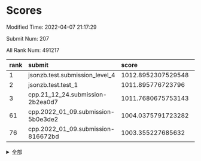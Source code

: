 # Scores

Modified Time: 2022-04-07 21:17:29

Submit Num: 207

All Rank Num: 491217

| rank |               submit               |       score        |       sigma        | pk_num |
| :--- | :--------------------------------- | :----------------- | :----------------- | :----- |
| 1    | jsonzb.test.submission_level_4     | 1012.8952307529548 | 0.8059494240684428 | 9494   |
| 2    | jsonzb.test.test_1                 | 1011.895776723796  | 0.7945532805110949 | 9494   |
| 3    | cpp.21_12_24.submission-2b2ea0d7   | 1011.7680675753143 | 0.7956757385048876 | 9491   |
| 61   | cpp.2022_01_09.submission-5b0e3de2 | 1004.0375791723282 | 0.7231464175574451 | 9488   |
| 76   | cpp.2022_01_09.submission-816672bd | 1003.355227685632  | 0.7028365847123954 | 9493   |


<details>
<summary>全部</summary>

| rank |                 submit                 |       score        |       sigma        | pk_num |
| :--- | :------------------------------------- | :----------------- | :----------------- | :----- |
| 1    | jsonzb.test.submission_level_4         | 1012.8952307529548 | 0.8059494240684428 | 9494   |
| 2    | jsonzb.test.test_1                     | 1011.895776723796  | 0.7945532805110949 | 9494   |
| 3    | cpp.21_12_24.submission-2b2ea0d7       | 1011.7680675753143 | 0.7956757385048876 | 9491   |
| 4    | gobigger.level_3.submission_level_3_41 | 1011.5961740952905 | 0.7867740893000068 | 9493   |
| 5    | gobigger.level_3.submission_level_3_25 | 1011.5853195912078 | 0.7835181096563888 | 9496   |
| 6    | gobigger.level_3.submission_level_3_30 | 1011.2843543659867 | 0.7598171136123373 | 9492   |
| 7    | gobigger.level_3.submission_level_3_32 | 1010.8549016350943 | 0.7886311996076877 | 9493   |
| 8    | gobigger.level_3.submission_level_3_10 | 1010.8500011822216 | 0.7744274620881628 | 9492   |
| 9    | gobigger.level_3.submission_level_3_17 | 1010.7088220988824 | 0.7943331967581093 | 9491   |
| 10   | gobigger.level_3.submission_level_3_16 | 1010.7039885896269 | 0.7628124861885256 | 9493   |
| 11   | gobigger.level_3.submission_level_3_23 | 1010.6777350897063 | 0.7686284179405469 | 9492   |
| 12   | gobigger.level_3.submission_level_3_47 | 1010.6739520735182 | 0.7639689136866801 | 9492   |
| 13   | gobigger.level_3.submission_level_3_8  | 1010.6615218800472 | 0.7815023678320097 | 9494   |
| 14   | gobigger.level_3.submission_level_3_44 | 1010.5868170928392 | 0.7591477497690079 | 9493   |
| 15   | gobigger.level_3.submission_level_3_15 | 1010.5768251437348 | 0.7687200205242933 | 9491   |
| 16   | gobigger.level_3.submission_level_3_36 | 1010.5659740304188 | 0.7755476998392911 | 9498   |
| 17   | gobigger.level_3.submission_level_3_46 | 1010.5493862177267 | 0.755419175325406  | 9495   |
| 18   | gobigger.level_3.submission_level_3_39 | 1010.5166537386323 | 0.7726205982084149 | 9495   |
| 19   | gobigger.level_3.submission_level_3_3  | 1010.4616265262816 | 0.7682448498597078 | 9490   |
| 20   | gobigger.level_3.submission_level_3_40 | 1010.4537656033556 | 0.7626939542497699 | 9491   |
| 21   | gobigger.level_3.submission_level_3_13 | 1010.4348674778937 | 0.749803222597553  | 9492   |
| 22   | gobigger.level_3.submission_level_3_12 | 1010.3815328535608 | 0.7993866381643464 | 9495   |
| 23   | gobigger.level_3.submission_level_3_21 | 1010.3720111972683 | 0.7679017118785876 | 9491   |
| 24   | gobigger.level_3.submission_level_3_20 | 1010.2599853358361 | 0.7782994100405513 | 9494   |
| 25   | gobigger.level_3.submission_level_3_35 | 1010.23349320247   | 0.7626977090429669 | 9493   |
| 26   | gobigger.level_3.submission_level_3_26 | 1010.2072251056106 | 0.7583129193024631 | 9492   |
| 27   | gobigger.level_3.submission_level_3_19 | 1010.1576763213436 | 0.7811197246242996 | 9494   |
| 28   | gobigger.level_3.submission_level_3_14 | 1010.1371111810197 | 0.7866655669497286 | 9495   |
| 29   | gobigger.level_3.submission_level_3_11 | 1010.0309890277003 | 0.7490075986370369 | 9494   |
| 30   | gobigger.level_3.submission_level_3_2  | 1009.8593707687986 | 0.7635281347509058 | 9494   |
| 31   | gobigger.level_3.submission_level_3_5  | 1009.8517686657909 | 0.7661165444984533 | 9488   |
| 32   | gobigger.level_3.submission_level_3_18 | 1009.7971488875498 | 0.7507313373614506 | 9492   |
| 33   | gobigger.level_3.submission_level_3_29 | 1009.7964160347918 | 0.7564048260308266 | 9481   |
| 34   | gobigger.level_3.submission_level_3_24 | 1009.7065834892541 | 0.7475127340321076 | 9492   |
| 35   | gobigger.level_3.submission_level_3_45 | 1009.694691679827  | 0.7715640964535672 | 9489   |
| 36   | gobigger.level_3.submission_level_3_4  | 1009.5832948614459 | 0.7491457681490663 | 9495   |
| 37   | gobigger.level_3.submission_level_3_43 | 1009.5105121818353 | 0.767586631695995  | 9488   |
| 38   | gobigger.level_3.submission_level_3_28 | 1009.4306848424818 | 0.7468212058854459 | 9491   |
| 39   | gobigger.level_3.submission_level_3_48 | 1009.4154237210981 | 0.7544683779493283 | 9487   |
| 40   | gobigger.level_3.submission_level_3_9  | 1009.2464262564221 | 0.7523071902195786 | 9486   |
| 41   | gobigger.level_3.submission_level_3_42 | 1009.2376197083591 | 0.7470585687533895 | 9490   |
| 42   | gobigger.level_3.submission_level_3_27 | 1009.116503542546  | 0.7595938540728769 | 9496   |
| 43   | gobigger.level_3.submission_level_3_38 | 1009.110857560868  | 0.7524330798167009 | 9491   |
| 44   | gobigger.level_3.submission_level_3_49 | 1009.0950232247756 | 0.7548442207182143 | 9497   |
| 45   | gobigger.level_3.submission_level_3_6  | 1008.9827415921932 | 0.7471065043128845 | 9491   |
| 46   | gobigger.level_3.submission_level_3_7  | 1008.9317380224511 | 0.7543949116161933 | 9491   |
| 47   | gobigger.level_3.submission_level_3_37 | 1008.8858923113917 | 0.7700826563999398 | 9491   |
| 48   | gobigger.level_3.submission_level_3_34 | 1008.8674070746155 | 0.7391498626959285 | 9490   |
| 49   | gobigger.level_3.submission_level_3_1  | 1008.7006260154279 | 0.7432015662814235 | 9492   |
| 50   | gobigger.level_3.submission_level_3_33 | 1008.2938280199357 | 0.7496026385027657 | 9501   |
| 51   | gobigger.level_3.submission_level_3_0  | 1008.2243689916975 | 0.7548587117289931 | 9489   |
| 52   | gobigger.level_3.submission_level_3_31 | 1008.1702955758607 | 0.7343071815981272 | 9492   |
| 53   | gobigger.level_3.submission_level_3_22 | 1007.6959075368857 | 0.7376576858735083 | 9493   |
| 54   | gobigger.level_1.submission_level_1_27 | 1004.8593514768585 | 0.710427907338945  | 9487   |
| 55   | gobigger.level_1.submission_level_1_11 | 1004.5737836388033 | 0.7099727518673606 | 9489   |
| 56   | gobigger.level_1.submission_level_1_48 | 1004.3755830814622 | 0.7173709597678465 | 9492   |
| 57   | gobigger.level_1.submission_level_1_25 | 1004.2391568972428 | 0.7097430922866361 | 9497   |
| 58   | gobigger.level_1.submission_level_1_2  | 1004.1450404170643 | 0.7044318152296102 | 9498   |
| 59   | gobigger.level_1.submission_level_1_43 | 1004.1370920428002 | 0.7061813878946859 | 9488   |
| 60   | gobigger.level_1.submission_level_1_23 | 1004.0791959866788 | 0.7281875319668152 | 9488   |
| 61   | cpp.2022_01_09.submission-5b0e3de2     | 1004.0375791723282 | 0.7231464175574451 | 9488   |
| 62   | gobigger.level_1.submission_level_1_3  | 1004.0368451045696 | 0.7083324641908938 | 9498   |
| 63   | gobigger.level_1.submission_level_1_19 | 1003.9909509303693 | 0.7122268467629249 | 9493   |
| 64   | gobigger.level_1.submission_level_1_45 | 1003.8495608836325 | 0.7153249175879671 | 9492   |
| 65   | gobigger.level_1.submission_level_1_38 | 1003.8393817233992 | 0.712503678580635  | 9493   |
| 66   | gobigger.level_1.submission_level_1_35 | 1003.8255583941547 | 0.7203274848866156 | 9495   |
| 67   | gobigger.level_1.submission_level_1_40 | 1003.8000631630731 | 0.7197673581052861 | 9490   |
| 68   | gobigger.level_1.submission_level_1_1  | 1003.7272861739004 | 0.7171492389028558 | 9493   |
| 69   | gobigger.level_1.submission_level_1_16 | 1003.7006372163967 | 0.7151640984113178 | 9494   |
| 70   | gobigger.level_1.submission_level_1_10 | 1003.6988181413366 | 0.7194825961143176 | 9493   |
| 71   | gobigger.level_1.submission_level_1_8  | 1003.5944480618281 | 0.7183685565683045 | 9489   |
| 72   | gobigger.level_1.submission_level_1_20 | 1003.5346018689255 | 0.7342802633852762 | 9495   |
| 73   | gobigger.level_1.submission_level_1_30 | 1003.4758773704426 | 0.722251906641589  | 9487   |
| 74   | gobigger.level_1.submission_level_1_4  | 1003.3958416781608 | 0.7154531631873172 | 9496   |
| 75   | gobigger.level_1.submission_level_1_29 | 1003.3732064886703 | 0.7145268799631724 | 9496   |
| 76   | cpp.2022_01_09.submission-816672bd     | 1003.355227685632  | 0.7028365847123954 | 9493   |
| 77   | gobigger.level_1.submission_level_1_49 | 1003.2670922724517 | 0.7154393569067402 | 9493   |
| 78   | gobigger.level_1.submission_level_1_34 | 1003.2499264711836 | 0.6980083753236284 | 9494   |
| 79   | gobigger.level_1.submission_level_1_33 | 1003.2270232937775 | 0.7187690649399813 | 9489   |
| 80   | gobigger.level_1.submission_level_1_36 | 1003.183178190451  | 0.7070613958419375 | 9492   |
| 81   | gobigger.level_1.submission_level_1_39 | 1003.1804425881749 | 0.7157391393028674 | 9496   |
| 82   | gobigger.level_1.submission_level_1_41 | 1003.1771937657    | 0.711330208094437  | 9495   |
| 83   | gobigger.level_1.submission_level_1_21 | 1003.167019387929  | 0.7110035323831092 | 9490   |
| 84   | gobigger.level_1.submission_level_1_46 | 1003.1174912424738 | 0.7127480630223937 | 9490   |
| 85   | gobigger.level_1.submission_level_1_28 | 1003.081741489892  | 0.7132556376598755 | 9495   |
| 86   | gobigger.level_1.submission_level_1_6  | 1003.0624377101625 | 0.7257112884315783 | 9489   |
| 87   | gobigger.level_1.submission_level_1_42 | 1003.040542759407  | 0.7301077851044905 | 9491   |
| 88   | gobigger.level_1.submission_level_1_17 | 1002.9765672280818 | 0.7024591384228706 | 9495   |
| 89   | gobigger.level_1.submission_level_1_24 | 1002.9578033824907 | 0.71089851797467   | 9496   |
| 90   | gobigger.level_1.submission_level_1_18 | 1002.9119769484131 | 0.715502881447809  | 9498   |
| 91   | gobigger.level_1.submission_level_1_9  | 1002.8935048680779 | 0.7103896753442124 | 9492   |
| 92   | gobigger.level_1.submission_level_1_15 | 1002.8394452356325 | 0.7078356223914933 | 9492   |
| 93   | gobigger.level_1.submission_level_1_44 | 1002.7854395328761 | 0.7067119994654911 | 9497   |
| 94   | gobigger.level_1.submission_level_1_31 | 1002.6324284599988 | 0.7044900214484261 | 9492   |
| 95   | gobigger.level_1.submission_level_1_0  | 1002.5459850184036 | 0.7029745528606701 | 9491   |
| 96   | gobigger.level_1.submission_level_1_7  | 1002.3742196592043 | 0.7098930801140508 | 9495   |
| 97   | gobigger.level_1.submission_level_1_13 | 1002.323874639571  | 0.7061119492515168 | 9494   |
| 98   | gobigger.level_1.submission_level_1_12 | 1002.23978178301   | 0.7106578000368347 | 9490   |
| 99   | gobigger.level_1.submission_level_1_32 | 1002.2051021760358 | 0.7052432284350355 | 9485   |
| 100  | gobigger.level_1.submission_level_1_14 | 1002.1667646015667 | 0.7143952435471294 | 9496   |
| 101  | gobigger.level_1.submission_level_1_22 | 1002.1492235106805 | 0.7186699763559153 | 9490   |
| 102  | gobigger.level_1.submission_level_1_5  | 1002.1472786725357 | 0.7167110418168513 | 9494   |
| 103  | gobigger.level_1.submission_level_1_37 | 1001.913480537489  | 0.7155805432087388 | 9498   |
| 104  | gobigger.level_1.submission_level_1_26 | 1001.8369304865612 | 0.7113595248402864 | 9493   |
| 105  | gobigger.level_1.submission_level_1_47 | 1001.3979518304443 | 0.7041804727196463 | 9490   |
| 106  | gobigger.random.submission_random_38   | 997.3056959126086  | 0.7246102589021404 | 9495   |
| 107  | gobigger.random.submission_random_29   | 997.2517858820063  | 0.7145387649489996 | 9487   |
| 108  | gobigger.random.submission_random_12   | 997.1999794363121  | 0.6987559287913061 | 9491   |
| 109  | gobigger.random.submission_random_37   | 997.1904879221012  | 0.7035043373295311 | 9491   |
| 110  | gobigger.random.submission_random_27   | 997.1364142348716  | 0.7209426401655292 | 9490   |
| 111  | gobigger.random.submission_random_20   | 997.0488688049264  | 0.7062943325114901 | 9494   |
| 112  | gobigger.random.submission_random_33   | 996.8036635173555  | 0.7109386707200649 | 9489   |
| 113  | gobigger.random.submission_random_4    | 996.7165809965817  | 0.7126216472586981 | 9493   |
| 114  | gobigger.random.submission_random_15   | 996.6692307141315  | 0.7140443962081457 | 9493   |
| 115  | gobigger.random.submission_random_26   | 996.5918818179898  | 0.711126330795117  | 9492   |
| 116  | gobigger.random.submission_random_2    | 996.5876873823719  | 0.7094680969372934 | 9490   |
| 117  | gobigger.random.submission_random_8    | 996.5695351455455  | 0.701586189071886  | 9491   |
| 118  | gobigger.random.submission_random_23   | 996.4820940821552  | 0.7063378703222312 | 9486   |
| 119  | gobigger.random.submission_random_43   | 996.4549388063003  | 0.7082130956103445 | 9496   |
| 120  | gobigger.random.submission_random_44   | 996.4466515704877  | 0.7174492368069518 | 9489   |
| 121  | gobigger.random.submission_random_35   | 996.4267148261662  | 0.7146691549529149 | 9497   |
| 122  | gobigger.random.submission_random_36   | 996.4175362624984  | 0.7197860842211662 | 9491   |
| 123  | gobigger.random.submission_random_16   | 996.3583326114881  | 0.7148981028654439 | 9493   |
| 124  | gobigger.random.submission_random_49   | 996.3555229257846  | 0.7185606381558397 | 9493   |
| 125  | gobigger.random.submission_random_17   | 996.3277731850937  | 0.7039241005647724 | 9493   |
| 126  | gobigger.random.submission_random_10   | 996.3038161044828  | 0.7149804101246026 | 9494   |
| 127  | gobigger.random.submission_random_39   | 996.303104980183   | 0.7018383237406832 | 9497   |
| 128  | gobigger.random.submission_random_7    | 996.2692988865034  | 0.7176368458578313 | 9490   |
| 129  | gobigger.random.submission_random_28   | 996.259675254566   | 0.725320853096982  | 9493   |
| 130  | gobigger.random.submission_random_34   | 996.2170363376641  | 0.7190108640231129 | 9490   |
| 131  | gobigger.random.submission_random_5    | 996.1919034799719  | 0.7004644334971283 | 9490   |
| 132  | gobigger.random.submission_random_47   | 996.1708447180796  | 0.7186259796083351 | 9491   |
| 133  | gobigger.random.submission_random_25   | 996.1694206429856  | 0.7135670926139692 | 9492   |
| 134  | gobigger.random.submission_random_21   | 996.1463283473141  | 0.7149643301589207 | 9492   |
| 135  | gobigger.random.submission_random_14   | 996.0773930277938  | 0.7016116007817004 | 9491   |
| 136  | gobigger.random.submission_random_3    | 996.0394133868982  | 0.7040225323780521 | 9492   |
| 137  | gobigger.random.submission_random_22   | 995.9517946962701  | 0.7180707930293521 | 9497   |
| 138  | gobigger.random.submission_random_32   | 995.944697347082   | 0.7029813165370213 | 9492   |
| 139  | gobigger.random.submission_random_18   | 995.9398956556851  | 0.7099426716416747 | 9491   |
| 140  | gobigger.random.submission_random_48   | 995.8801471580896  | 0.7039109589891485 | 9491   |
| 141  | gobigger.random.submission_random_42   | 995.8719319038703  | 0.7073122144685602 | 9491   |
| 142  | gobigger.random.submission_random_24   | 995.8033516140199  | 0.7085200531970016 | 9495   |
| 143  | gobigger.random.submission_random_46   | 995.7868627441625  | 0.7104465759251598 | 9491   |
| 144  | gobigger.level_2.submission_level_2_25 | 995.6319668850244  | 0.7294756782714078 | 9492   |
| 145  | gobigger.random.submission_random_31   | 995.6198070919461  | 0.7209731910578461 | 9491   |
| 146  | gobigger.random.submission_random_40   | 995.5327633188747  | 0.7030809917214752 | 9493   |
| 147  | gobigger.random.submission_random_11   | 995.4884272523016  | 0.7066297973732607 | 9496   |
| 148  | gobigger.random.submission_random_1    | 995.4423481264288  | 0.7170520297647607 | 9490   |
| 149  | gobigger.random.submission_random_0    | 995.3636469303949  | 0.7081076105714871 | 9490   |
| 150  | gobigger.random.submission_random_30   | 995.3534104934588  | 0.713039501633627  | 9493   |
| 151  | gobigger.random.submission_random_13   | 995.2615290127046  | 0.7242901768818599 | 9491   |
| 152  | gobigger.random.submission_random_41   | 995.0098229360882  | 0.7098753395741463 | 9492   |
| 153  | gobigger.random.submission_random_45   | 994.9901604462713  | 0.7079476020164278 | 9492   |
| 154  | gobigger.random.submission_random_6    | 994.8397515358816  | 0.7172265028869812 | 9492   |
| 155  | gobigger.random.submission_random_9    | 994.773479238614   | 0.7306530342595179 | 9491   |
| 156  | gobigger.random.submission_random_19   | 994.4719992201196  | 0.7278104386741057 | 9492   |
| 157  | gobigger.level_2.submission_level_2_33 | 994.1417647171054  | 0.7271258358118086 | 9488   |
| 158  | gobigger.level_2.submission_level_2_44 | 994.1254698727323  | 0.730520040632173  | 9487   |
| 159  | gobigger.level_2.submission_level_2_1  | 993.9243596669666  | 0.7286930557568627 | 9491   |
| 160  | gobigger.level_2.submission_level_2_23 | 993.6770573053223  | 0.7354670724920652 | 9495   |
| 161  | gobigger.level_2.submission_level_2_2  | 993.621916364702   | 0.7579680452036694 | 9495   |
| 162  | gobigger.level_2.submission_level_2_15 | 993.6001529899617  | 0.7433317022268097 | 9491   |
| 163  | gobigger.level_2.submission_level_2_11 | 993.5792012761557  | 0.7510428925339525 | 9488   |
| 164  | gobigger.level_2.submission_level_2_4  | 993.5358053053243  | 0.7414050253680976 | 9489   |
| 165  | gobigger.level_2.submission_level_2_24 | 992.9881572943777  | 0.7370098934058823 | 9494   |
| 166  | gobigger.level_2.submission_level_2_37 | 992.891633178413   | 0.7380505449184798 | 9489   |
| 167  | gobigger.level_2.submission_level_2_42 | 992.8413910347701  | 0.7294439035568339 | 9491   |
| 168  | gobigger.level_2.submission_level_2_38 | 992.7196234522407  | 0.7363198225386198 | 9492   |
| 169  | gobigger.level_2.submission_level_2_14 | 992.5930797685253  | 0.7549679371100454 | 9493   |
| 170  | gobigger.level_2.submission_level_2_22 | 992.5639034164891  | 0.7335013160846158 | 9490   |
| 171  | gobigger.level_2.submission_level_2_5  | 992.5575227535003  | 0.7274291662324505 | 9491   |
| 172  | gobigger.level_2.submission_level_2_40 | 992.5366903570074  | 0.7309555443028216 | 9491   |
| 173  | gobigger.level_2.submission_level_2_28 | 992.4768281587133  | 0.7391857302281774 | 9495   |
| 174  | gobigger.level_2.submission_level_2_12 | 992.4599552327325  | 0.7411608077628015 | 9497   |
| 175  | gobigger.level_2.submission_level_2_7  | 992.4343152175888  | 0.7440754885905406 | 9488   |
| 176  | gobigger.level_2.submission_level_2_19 | 992.4041910709999  | 0.7372550982441184 | 9493   |
| 177  | gobigger.level_2.submission_level_2_20 | 992.3890465103451  | 0.7432097879361405 | 9491   |
| 178  | gobigger.level_2.submission_level_2_39 | 992.377772104391   | 0.7308467742007094 | 9491   |
| 179  | gobigger.level_2.submission_level_2_47 | 992.3749128117299  | 0.7610096375974963 | 9486   |
| 180  | gobigger.level_2.submission_level_2_16 | 992.3496560480263  | 0.7469220546510388 | 9487   |
| 181  | gobigger.level_2.submission_level_2_30 | 992.3166589683561  | 0.7410941039851434 | 9493   |
| 182  | gobigger.level_2.submission_level_2_27 | 992.2415797317806  | 0.7630264094812335 | 9495   |
| 183  | gobigger.level_2.submission_level_2_29 | 992.2359000655773  | 0.7463225508241651 | 9493   |
| 184  | gobigger.level_2.submission_level_2_8  | 992.1646726542206  | 0.7395740887070046 | 9491   |
| 185  | gobigger.level_2.submission_level_2_21 | 992.1274996120826  | 0.7483893815133958 | 9489   |
| 186  | gobigger.level_2.submission_level_2_3  | 992.1107668197783  | 0.766706147069856  | 9493   |
| 187  | gobigger.level_2.submission_level_2_35 | 992.0832755387837  | 0.7333413640879465 | 9489   |
| 188  | gobigger.level_2.submission_level_2_13 | 991.934996337642   | 0.7589287579664328 | 9490   |
| 189  | gobigger.level_2.submission_level_2_31 | 991.8348132978153  | 0.7498163781965423 | 9493   |
| 190  | gobigger.level_2.submission_level_2_41 | 991.7664960591801  | 0.7561385440265097 | 9496   |
| 191  | gobigger.level_2.submission_level_2_0  | 991.7138191915323  | 0.7568398559556233 | 9491   |
| 192  | gobigger.level_2.submission_level_2_26 | 991.6110823874596  | 0.7505921280684201 | 9493   |
| 193  | gobigger.level_2.submission_level_2_9  | 991.5761165783061  | 0.7466004189601834 | 9488   |
| 194  | gobigger.level_2.submission_level_2_36 | 991.571062622911   | 0.7576273997571799 | 9488   |
| 195  | gobigger.level_2.submission_level_2_18 | 991.559494674333   | 0.7505761153005257 | 9497   |
| 196  | gobigger.level_2.submission_level_2_43 | 991.5524212096552  | 0.7496386715388728 | 9492   |
| 197  | gobigger.level_2.submission_level_2_49 | 991.5407311872294  | 0.7506787594066606 | 9490   |
| 198  | gobigger.level_2.submission_level_2_6  | 991.5394681612319  | 0.7536514040289853 | 9486   |
| 199  | gobigger.level_2.submission_level_2_34 | 991.2583402311146  | 0.7395401080117607 | 9495   |
| 200  | gobigger.level_2.submission_level_2_48 | 991.2429808199803  | 0.7483631629188031 | 9496   |
| 201  | gobigger.level_2.submission_level_2_17 | 991.1922410806661  | 0.7465054853339107 | 9494   |
| 202  | gobigger.level_2.submission_level_2_45 | 991.1401466251001  | 0.7304883821811362 | 9494   |
| 203  | gobigger.level_2.submission_level_2_10 | 991.0682025383143  | 0.7630991559631554 | 9488   |
| 204  | gobigger.level_2.submission_level_2_46 | 990.731876286506   | 0.765454489600905  | 9497   |
| 205  | gobigger.level_2.submission_level_2_32 | 990.5510606267662  | 0.7606227564032647 | 9494   |
| 206  | gobigger.none.submission_none_0        | 977.9007592423732  | 1.3220966435641297 | 9498   |
| 207  | gobigger.none.submission_none_1        | 975.5120721455488  | 1.5888711016043728 | 9493   |

</details>